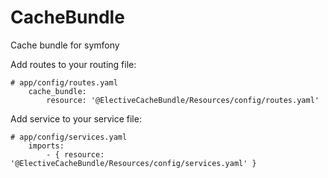 # CacheBundle
Cache bundle for symfony

Add routes to your routing file:
```
# app/config/routes.yaml
    cache_bundle:
        resource: '@ElectiveCacheBundle/Resources/config/routes.yaml'

```

Add service to your service file:
```
# app/config/services.yaml
    imports:
        - { resource: '@ElectiveCacheBundle/Resources/config/services.yaml' }
```

